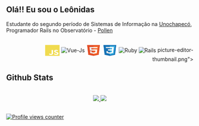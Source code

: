 ## Olá!! Eu sou o Leônidas 
Estudante do segundo período de Sistemas de Informação na [Unochapecó](https://www.unochapeco.edu.br/), Programador Rails no Observatório - [Pollen ](https://obs.unochapeco.edu.br/)


 <div style="display: inline_block" align="right"><br>
  <img align="center" alt="JavaScript" height="30" width="40" src="https://raw.githubusercontent.com/devicons/devicon/master/icons/javascript/javascript-plain.svg">
  <img align="center" alt="Vue-Js" height="30" width="40" src="https://cdn.jsdelivr.net/gh/devicons/devicon/icons/vuetify/vuetify-original.svg">
  <img align="center" alt="HTML" height="30" width="40" src="https://raw.githubusercontent.com/devicons/devicon/master/icons/html5/html5-original.svg">
  <img align="center" alt="CSS" height="30" width="40" src="https://raw.githubusercontent.com/devicons/devicon/master/icons/css3/css3-original.svg">
  <img align="center"  alt="Ruby" height="30" width="40" src="https://cdn.jsdelivr.net/gh/devicons/devicon/icons/ruby/ruby-original.svg" />
  <img align="center"  alt="Rails" height="30" width="40" src="https://cdn.jsdelivr.net/gh/devicons/devicon/icons/rails/rails-original-wordmark.svg" />
 picture-editor-thumbnail.png">
  
          
</div>

## Github Stats
<br/>
<div align="center">
  <a href="https://github.com/LeonidasPedro">
  <img height="180em" src="https://github-readme-stats.vercel.app/api?username=LeonidasPedro&show_icons=true&theme=transparent&include_all_commits=true&count_private=true"/>
  <img height="180em" src="https://github-readme-stats.vercel.app/api/top-langs/?username=LeonidasPedro&layout=compact&langs_count=7&theme=transparent"/>
</div>



 
 
<br/>  

![Profile views counter](https://komarev.com/ghpvc/?username=LeonidasPedro&&style=flat-square)  
  

<br/>  

 

